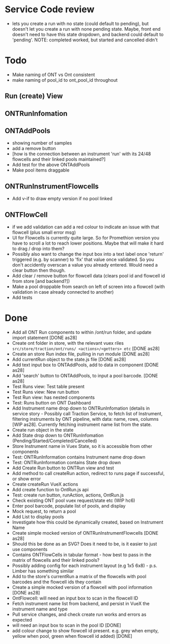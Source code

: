 # Service Code review

- lets you create a run with no state (could default to pending), but doesn't let you create a run with none pending state. Maybe, front end doesn't need to have this state dropdown, and backend could default to 'pending'. NOTE: completed worked, but started and cancelled didn't

# Todo

- Make naming of ONT vs Ont consistent
- make naming of pool_id to ont_pool_id throughout

## Run (create) View

## ONTRunInfomation

## ONTAddPools

- showing number of samples
- add a remove button
- [how is the connection between an instrument 'run' with its 24/48 flowcells and their linked pools maintained?]
- Add test for the above ONTAddPools
- Make pool items draggable

## ONTRunInstrumentFlowcells

- Add v-if to draw empty version if no pool linked

## ONTFlowCell

- if we add validation can add a red colour to indicate an issue with that flowcell (plus small error msg)
- UI for Flowcells is currently quite large. So for Promethion version you have to scroll a lot to reach lower positions. Maybe that will make it hard to drag / drop into them?
- Possibly also want to change the input box into a text label once 'return' triggered (e.g. by scanner) to 'fix' that value once validated. So you don't accidently overscan a value you already entered. Would need a clear button then though.
- Add clear / remove button for flowcell data (clears pool id and flowcell id from store [and backend?])
- Make a pool droppable from search on left of screen into a flowcell (with validation in case already connected to another)
- Add tests

# Done

- Add all ONT Run components to within /ont/run folder, and update import statement [DONE as28]
- Create ont folder in store, with the relevant vuex riles `src/store/traction/ont/runs/ <actions>/<getters> etc` [DONE as28]
- Create an store Run index file, pulling in run module [DONE as28]
- Add currentRun object to the state.js file [DONE as28]
- Add text input box to ONTAddPools, add to data in component [DONE as28]
- Add 'search' button to ONTAddPools, to input a pool barcode. [DONE as28]
- Test Runs view: Test table present
- Test Runs view: New run button
- Test Run view: has nested components
- Test: Runs button on ONT Dashboard
- Add Instrument name drop down to ONTRunInfomation (details in service story - Possibly call Traction Service, to fetch list of Instrument, filtering instruments by ONT pipeline, with data: name, rows, columns [WIP as28]. Currently fetching instrument name list from the state.
- Create run object in the state
- Add State drop down to ONTRunInfomation (Pending/Started/Completed/Cancelled)
- Store Instrument name in Vuex State, so it is accessible from other components
- Test: ONTRunInformation contains Instrument name drop down
- Test: ONTRunInformation contains State drop down
- Add Create Run button to ONTRun view and test
- Add method to call createRun action, redirect to runs page if successful, or show error
- Create createRun VueX actions
- Add create function to OntRun.js api
- Test: create run button, runAction, actions, OntRun.js
- Check existing ONT pool vuex request/state etc (WIP hc6)
- Enter pool barcode, populate list of pools, and display
- Mock request, to return a pool
- Add List to display pools
- Investigate how this could be dynamically created, based on Instrument Name
- Create simple mocked version of ONTRunInstrumentFlowcells [DONE as28]
- Should this be done as an SVG? Does it need to be, is it easier to just use components
- Contains ONTFlowCells in tabular format - how best to pass in the matrix of flowcells and their linked pools?
- Possibly adding config for each instrument layout (e.g 1x5 6x8) - p.s. Limber has something similar
- Add to the store's currentRun a matrix of the flowcells with pool barcodes and the flowcell ids they contain
- Create a simple mocked version of a flowcell with pool information [DONE as28]
- OntFlowcell: will need an input box to scan in the flowcell ID
- Fetch instrument name list from backend, and persist in VueX the instrument name and type
- Pull service changes, and check create run works and errors as expected
- will need an input box to scan in the pool ID [DONE]
- add colour change to show flowcell id present. e.g. grey when empty, yellow when pool, green when flowcell id added) [DONE]
